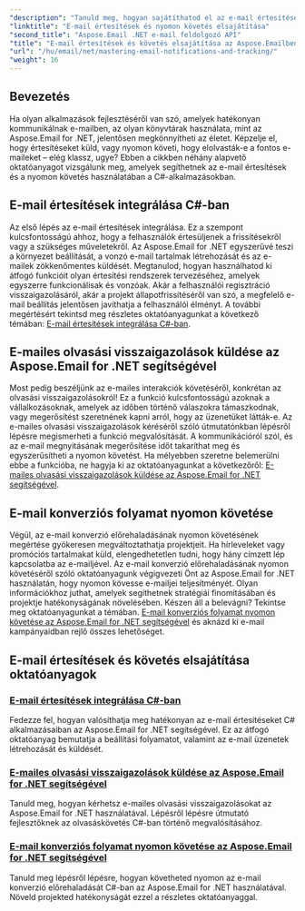 ```yaml
---
"description": "Tanuld meg, hogyan sajátíthatod el az e-mail értesítések és a nyomon követés elsajátítását C#-ban az Aspose.Email for .NET segítségével ebben a részletes oktatóanyag-sorozatban."
"linktitle": "E-mail értesítések és nyomon követés elsajátítása"
"second_title": "Aspose.Email .NET e-mail feldolgozó API"
"title": "E-mail értesítések és követés elsajátítása az Aspose.Emailben"
"url": "/hu/email/net/mastering-email-notifications-and-tracking/"
"weight": 16
---
```


## Bevezetés

Ha olyan alkalmazások fejlesztéséről van szó, amelyek hatékonyan kommunikálnak e-mailben, az olyan könyvtárak használata, mint az Aspose.Email for .NET, jelentősen megkönnyítheti az életet. Képzelje el, hogy értesítéseket küld, vagy nyomon követi, hogy elolvasták-e a fontos e-maileket – elég klassz, ugye? Ebben a cikkben néhány alapvető oktatóanyagot vizsgálunk meg, amelyek segíthetnek az e-mail értesítések és a nyomon követés használatában a C#-alkalmazásokban.

## E-mail értesítések integrálása C#-ban

Az első lépés az e-mail értesítések integrálása. Ez a szempont kulcsfontosságú ahhoz, hogy a felhasználók értesüljenek a frissítésekről vagy a szükséges műveletekről. Az Aspose.Email for .NET egyszerűvé teszi a környezet beállítását, a vonzó e-mail tartalmak létrehozását és az e-mailek zökkenőmentes küldését. Megtanulod, hogyan használhatod ki átfogó funkcióit olyan értesítési rendszerek tervezéséhez, amelyek egyszerre funkcionálisak és vonzóak. Akár a felhasználói regisztráció visszaigazolásáról, akár a projekt állapotfrissítéséről van szó, a megfelelő e-mail beállítás jelentősen javíthatja a felhasználói élményt. A további megértésért tekintsd meg részletes oktatóanyagunkat a következő témában: [E-mail értesítések integrálása C#-ban](./integrate-email-notifications/).

## E-mailes olvasási visszaigazolások küldése az Aspose.Email for .NET segítségével

Most pedig beszéljünk az e-mailes interakciók követéséről, konkrétan az olvasási visszaigazolásokról! Ez a funkció kulcsfontosságú azoknak a vállalkozásoknak, amelyek az időben történő válaszokra támaszkodnak, vagy megerősítést szeretnének kapni arról, hogy az üzenetüket látták-e. Az e-mailes olvasási visszaigazolások kéréséről szóló útmutatónkban lépésről lépésre megismerheti a funkció megvalósítását. A kommunikációról szól, és az e-mail megnyitásának megerősítése időt takaríthat meg és egyszerűsítheti a nyomon követést. Ha mélyebben szeretne belemerülni ebbe a funkcióba, ne hagyja ki az oktatóanyagunkat a következőről: [E-mailes olvasási visszaigazolások küldése az Aspose.Email for .NET segítségével](./email-read-receipts/).

## E-mail konverziós folyamat nyomon követése

Végül, az e-mail konverzió előrehaladásának nyomon követésének megértése gyökeresen megváltoztathatja projektjeit. Ha hírleveleket vagy promóciós tartalmakat küld, elengedhetetlen tudni, hogy hány címzett lép kapcsolatba az e-mailjével. Az e-mail konverzió előrehaladásának nyomon követéséről szóló oktatóanyagunk végigvezeti Önt az Aspose.Email for .NET használatán, hogy nyomon kövesse e-mailjei teljesítményét. Olyan információkhoz juthat, amelyek segíthetnek stratégiái finomításában és projektje hatékonyságának növelésében. Készen áll a belevágni? Tekintse meg oktatóanyagunkat a témában. [E-mail konverziós folyamat nyomon követése az Aspose.Email for .NET segítségével](./track-email-conversion-progress/) és aknázd ki e-mail kampányaidban rejlő összes lehetőséget.

## E-mail értesítések és követés elsajátítása oktatóanyagok
### [E-mail értesítések integrálása C#-ban](./integrate-email-notifications/)
Fedezze fel, hogyan valósíthatja meg hatékonyan az e-mail értesítéseket C# alkalmazásaiban az Aspose.Email for .NET segítségével. Ez az átfogó oktatóanyag bemutatja a beállítási folyamatot, valamint az e-mail üzenetek létrehozását és küldését.
### [E-mailes olvasási visszaigazolások küldése az Aspose.Email for .NET segítségével](./email-read-receipts/)
Tanuld meg, hogyan kérhetsz e-mailes olvasási visszaigazolásokat az Aspose.Email for .NET használatával. Lépésről lépésre útmutató fejlesztőknek az olvasáskövetés C#-ban történő megvalósításához.
### [E-mail konverziós folyamat nyomon követése az Aspose.Email for .NET segítségével](./track-email-conversion-progress/)
Tanuld meg lépésről lépésre, hogyan követheted nyomon az e-mail konverzió előrehaladását C#-ban az Aspose.Email for .NET használatával. Növeld projekted hatékonyságát ezzel a részletes oktatóanyaggal.